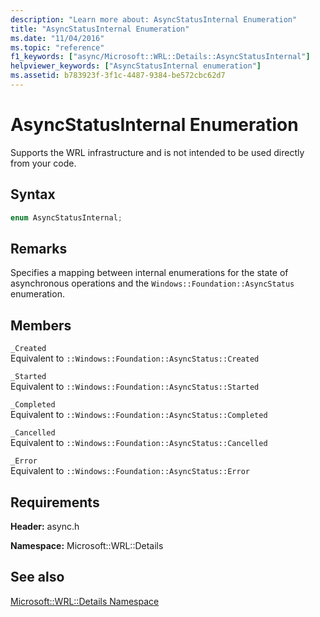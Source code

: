 ```yaml
---
description: "Learn more about: AsyncStatusInternal Enumeration"
title: "AsyncStatusInternal Enumeration"
ms.date: "11/04/2016"
ms.topic: "reference"
f1_keywords: ["async/Microsoft::WRL::Details::AsyncStatusInternal"]
helpviewer_keywords: ["AsyncStatusInternal enumeration"]
ms.assetid: b783923f-3f1c-4487-9384-be572cbc62d7
---
```

# AsyncStatusInternal Enumeration

Supports the WRL infrastructure and is not intended to be used directly from your code.

## Syntax

```cpp
enum AsyncStatusInternal;
```

## Remarks

Specifies a mapping between internal enumerations for the state of asynchronous operations and the `Windows::Foundation::AsyncStatus` enumeration.

## Members

`_Created`<br/>
Equivalent to `::Windows::Foundation::AsyncStatus::Created`

`_Started`<br/>
Equivalent to `::Windows::Foundation::AsyncStatus::Started`

`_Completed`<br/>
Equivalent to `::Windows::Foundation::AsyncStatus::Completed`

`_Cancelled`<br/>
Equivalent to `::Windows::Foundation::AsyncStatus::Cancelled`

`_Error`<br/>
Equivalent to `::Windows::Foundation::AsyncStatus::Error`

## Requirements

**Header:** async.h

**Namespace:** Microsoft::WRL::Details

## See also

[Microsoft::WRL::Details Namespace](microsoft-wrl-details-namespace.md)
